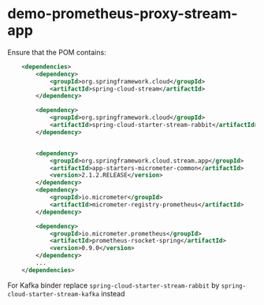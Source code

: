 # demo-prometheus-proxy-stream-app

Ensure that the POM contains:

```xml
	<dependencies>
		<dependency>
			<groupId>org.springframework.cloud</groupId>
			<artifactId>spring-cloud-stream</artifactId>
		</dependency>

		<dependency>
			<groupId>org.springframework.cloud</groupId>
			<artifactId>spring-cloud-starter-stream-rabbit</artifactId>
		</dependency>


		<dependency>
			<groupId>org.springframework.cloud.stream.app</groupId>
			<artifactId>app-starters-micrometer-common</artifactId>
			<version>2.1.2.RELEASE</version>
		</dependency>
		<dependency>
			<groupId>io.micrometer</groupId>
			<artifactId>micrometer-registry-prometheus</artifactId>
		</dependency>

		<dependency>
			<groupId>io.micrometer.prometheus</groupId>
			<artifactId>prometheus-rsocket-spring</artifactId>
			<version>0.9.0</version>
		</dependency>
		...
	</dependencies>
```

For Kafka binder replace `spring-cloud-starter-stream-rabbit` by `spring-cloud-starter-stream-kafka` instead
